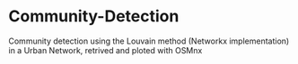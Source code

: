 # Community-Detection

Community detection using the Louvain method (Networkx implementation) in a Urban Network, retrived and ploted with OSMnx
